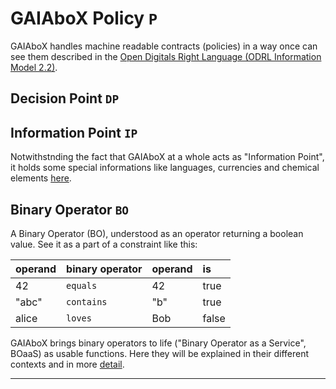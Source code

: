 # GAIAboX Policy `P`

GAIAboX handles machine readable contracts (policies) in a way
 once can see them described in the
 [Open Digitals Right Language (ODRL Information Model 2.2)](https://www.w3.org/TR/odrl-model/).

## Decision Point `DP`

## Information Point `IP`

Notwithstnding the fact that GAIAboX at a whole
 acts as "Information Point", it holds some
 special informations like languages, currencies
 and chemical elements [here](./IP/README.md).

## Binary Operator `BO`

A Binary Operator (BO), understood as an operator returning
 a boolean value. See it as a part of a constraint
 like this:

|  operand | binary operator  | operand  | is |
|---|---|---|:---|
| 42    | `equals`   | 42  | true  |
| "abc" | `contains` | "b" | true  |
| alice | `loves`    | Bob | false |

GAIAboX brings binary operators to life 
 ("Binary Operator as a Service", BOaaS) as usable
 functions. Here they will be
 explained in their different contexts and in more
 [detail](./BO/README.md).

---